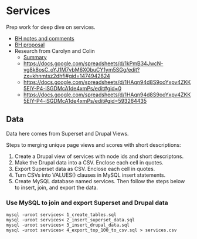 Services
========

Prep work for deep dive on services.

* [BH notes and comments](https://docs.google.com/spreadsheets/d/1WSUEPk8Lodv3i2q0idfh_MS6qGX5X5hMK1qZ67RrzkE/edit#gid=468077940)
* [BH proposal](https://docs.google.com/document/d/1So6VoNxlf8lfkzz9b0umjlPss__LmbxWnOA5ta3Gxd4/edit)
* Research from Carolyn and Colin
  * [Summary](https://docs.google.com/document/d/1vZ1vuox_Rtjk7ZQhjXZwZwYBJ_S1IdIxZ2s2Y9_uoVY/edit#heading=h.nacdlmuamgnl)
  * https://docs.google.com/spreadsheets/d/1kPmB34JwcN-vg8k8osC_oYJ1M7vbM6XObuCY1ym5SGg/edit?zx=khnmtsz2dhfi#gid=1474942824
  * https://docs.google.com/spreadsheets/d/1HAqn94d8S9ooYxpv4ZKK5ElY-P4-iSGDMcA1de4xmPs/edit#gid=0
  * https://docs.google.com/spreadsheets/d/1HAqn94d8S9ooYxpv4ZKK5ElY-P4-iSGDMcA1de4xmPs/edit#gid=593264435


Data
----

Data here comes from Superset and Drupal Views.

Steps to merging unique page views and scores with short descriptions:

1. Create a Drupal view of services with node ids and short descriptons.
2. Make the Drupal data into a CSV. Enclose each cell in quotes.
3. Export Superset data as CSV. Enclose each cell in quotes.
4. Turn CSVs into VALUES() clauses in MySQL insert statements.
5. Create MySQL database named services. Then follow the steps below to insert, join, and export the data.

### Use MySQL to join and export Superset and Drupal data
```
mysql -uroot services< 1_create_tables.sql 
mysql -uroot services< 2_insert_superset_data.sql 
mysql -uroot services< 3_insert_drupal_data.sql 
mysql -uroot services< 4_export_top_100_to_csv.sql > services.csv 
```
